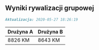 ## Wyniki rywalizacji grupowej

```markdown
Aktualizacja: 2020-05-27 18:26:19
```

Drużyna A | Drużyna B
------------ | -------------
 8826 KM | 8643 KM